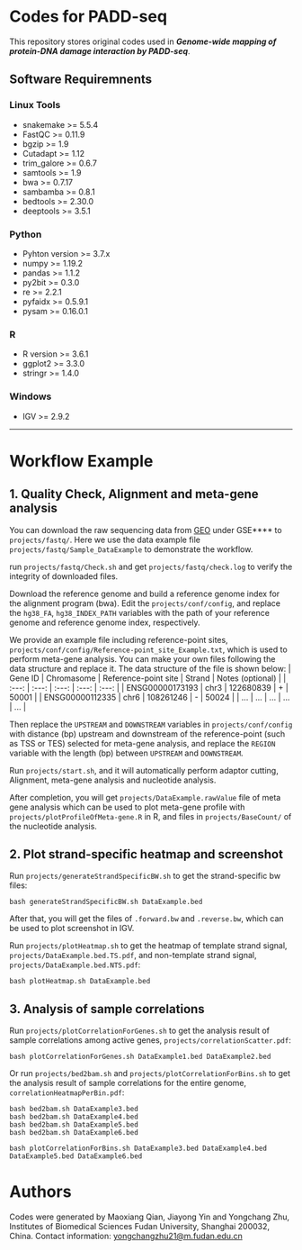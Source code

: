 # Codes for PADD-seq
This repository stores original codes used in ***Genome-wide mapping of protein-DNA damage interaction by PADD-seq***.

## Software Requiremnents

### Linux Tools
+ snakemake >= 5.5.4
+ FastQC >= 0.11.9
+ bgzip >= 1.9
+ Cutadapt >= 1.12
+ trim_galore >= 0.6.7
+ samtools >= 1.9
+ bwa >= 0.7.17
+ sambamba >= 0.8.1
+ bedtools >= 2.30.0
+ deeptools >= 3.5.1

### Python
+ Pyhton version >= 3.7.x
+ numpy >= 1.19.2
+ pandas >= 1.1.2
+ py2bit >= 0.3.0
+ re >= 2.2.1
+ pyfaidx >= 0.5.9.1
+ pysam >= 0.16.0.1

### R
+ R version >= 3.6.1
+ ggplot2 >= 3.3.0
+ stringr >= 1.4.0

### Windows
+ IGV >=  2.9.2


---

# Workflow Example

## 1. Quality Check, Alignment and meta-gene analysis
You can download the raw sequencing data from [GEO](https://www.ncbi.nlm.nih.gov/geo/) under GSE**** to `projects/fastq/`.
Here we use the data example file `projects/fastq/Sample_DataExample` to demonstrate the workflow.

run `projects/fastq/Check.sh` and get `projects/fastq/check.log` to verify the integrity of downloaded files.

Download the reference genome and build a reference genome index for the alignment program (bwa). Edit the `projects/conf/config`, and replace the `hg38_FA`, `hg38_INDEX_PATH` variables with the path of your reference genome and reference genome index, respectively. 

We provide an example file including reference-point sites, `projects/conf/config/Reference-point_site_Example.txt`, which is used to perform meta-gene analysis. You can make your own files following the data structure and replace it. The data structure of the file is shown below:
| Gene ID | Chromasome | Reference-point site | Strand | Notes (optional) |
| :---: | :---: | :---: | :---: | :---: |
| ENSG00000173193 | chr3 | 122680839 | + | 50001 |
| ENSG00000112335 | chr6 | 108261246 | - | 50024 |
| ... | ... | ... | ... | ... |

Then replace the `UPSTREAM` and `DOWNSTREAM` variables in `projects/conf/config` with distance (bp) upstream and downstream of the reference-point (such as TSS or TES) selected for meta-gene analysis, and replace the `REGION` variable with the length (bp) between `UPSTREAM` and `DOWNSTREAM`.

Run `projects/start.sh`, and it will automatically perform adaptor cutting, Alignment, meta-gene analysis and nucleotide analysis. 

After completion, you will get `projects/DataExample.rawValue` file of meta gene analysis which can be used to plot meta-gene profile with `projects/plotProfileOfMeta-gene.R` in R, and files in `projects/BaseCount/` of the nucleotide analysis.

## 2. Plot strand-specific heatmap and screenshot
Run `projects/generateStrandSpecificBW.sh` to get the strand-specific bw files:
```
bash generateStrandSpecificBW.sh DataExample.bed
```
After that, you will get the files of `.forward.bw` and `.reverse.bw`, which can be used to plot screenshot in IGV.

Run `projects/plotHeatmap.sh` to get the heatmap of template strand signal, `projects/DataExample.bed.TS.pdf`, and non-template strand signal, `projects/DataExample.bed.NTS.pdf`:
```
bash plotHeatmap.sh DataExample.bed
```

## 3. Analysis of sample correlations
Run `projects/plotCorrelationForGenes.sh` to get the analysis result of sample correlations among active genes, `projects/correlationScatter.pdf`:
```
bash plotCorrelationForGenes.sh DataExample1.bed DataExample2.bed
```

Or run `projects/bed2bam.sh` and `projects/plotCorrelationForBins.sh` to get the analysis result of sample correlations for the entire genome, `correlationHeatmapPerBin.pdf`:
```
bash bed2bam.sh DataExample3.bed
bash bed2bam.sh DataExample4.bed
bash bed2bam.sh DataExample5.bed
bash bed2bam.sh DataExample6.bed

bash plotCorrelationForBins.sh DataExample3.bed DataExample4.bed DataExample5.bed DataExample6.bed
```

# Authors
Codes were generated by Maoxiang Qian, Jiayong Yin and Yongchang Zhu, Institutes of Biomedical Sciences Fudan University, Shanghai 200032, China. Contact information: yongchangzhu21@m.fudan.edu.cn
